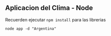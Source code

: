 ## Aplicacion del Clima - Node


Recuerden ejecutar ```npm install``` para las librerias

```
node app -d "Argentina"
```